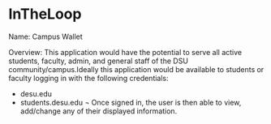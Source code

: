 # InTheLoop


Name: Campus Wallet 

Overview: 
	This application would have the potential to serve all active students, faculty, admin, and general staff of the DSU community/campus.Ideally this application would be available to students or faculty logging in with the following credentials: 
- desu.edu 
- students.desu.edu
¬
  Once signed in, the user is then able to view, add/change any of their displayed information. 
